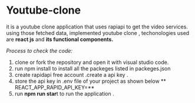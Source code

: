 # Youtube-clone

it is a youtube clone application that uses rapiapi to get the video services.
using those fetched data, implemented youtube clone ,
techonologies used are **react js** and **its functional components.**

_Process to check the code:_
  1. clone or fork the repository  and open it with visual studio code.
  2. run npm install to install all the packeges listed in packeges.json
  3. create rapidapi free account .create a api key .
  4. store the api key in .env file of your project as shown below
  **  REACT_APP_RAPID_API_KEY=<your key>**
  6. run **npm run star**t to run the application .
